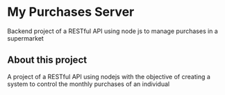 # My Purchases Server
Backend project of a RESTful API using node js to manage purchases in a supermarket

## About this project

A project of a RESTful API using nodejs with the objective of creating a system to control the monthly purchases of an individual